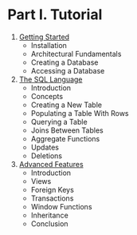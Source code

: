 # Part I. Tutorial

1. [Getting Started](getting-started.md)
    - Installation
    - Architectural Fundamentals
    - Creating a Database
    - Accessing a Database
2. [The SQL Language](the-sql-language.md)
    - Introduction
    - Concepts
    - Creating a New Table
    - Populating a Table With Rows
    - Querying a Table
    - Joins Between Tables
    - Aggregate Functions
    - Updates
    - Deletions
3. [Advanced Features](advanced-features.md)
    - Introduction
    - Views
    - Foreign Keys
    - Transactions
    - Window Functions
    - Inheritance
    - Conclusion
